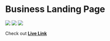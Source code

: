 # Business Landing Page

![](https://img.shields.io/badge/-HTML-f06529) ![](https://img.shields.io/badge/-CSS-2965f1) ![](https://img.shields.io/badge/-Responsive-%3Ccolor%3E)

Check out **[Live Link](https://project12-htmlcss-geektousif.netlify.app/)**
